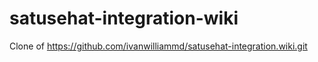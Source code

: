 # satusehat-integration-wiki
Clone of https://github.com/ivanwilliammd/satusehat-integration.wiki.git
